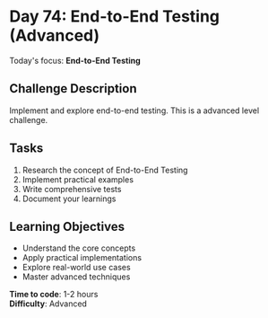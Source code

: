 # Day 74: End-to-End Testing (Advanced)

Today's focus: **End-to-End Testing**

## Challenge Description
Implement and explore end-to-end testing. This is a advanced level challenge.

## Tasks
1. Research the concept of End-to-End Testing
2. Implement practical examples
3. Write comprehensive tests
4. Document your learnings

## Learning Objectives
- Understand the core concepts
- Apply practical implementations
- Explore real-world use cases
- Master advanced techniques

**Time to code**: 1-2 hours  
**Difficulty**: Advanced